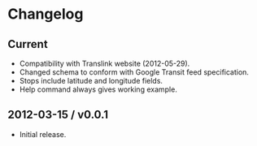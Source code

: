 # Changelog

## Current

* Compatibility with Translink website (2012-05-29).
* Changed schema to conform with Google Transit feed specification.
* Stops include latitude and longitude fields.
* Help command always gives working example.

## 2012-03-15 / v0.0.1

* Initial release.
